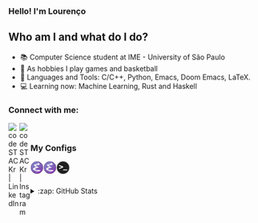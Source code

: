 ### Hello! I'm Lourenço

## Who am I and what do I do?

- 📚 Computer Science student at IME - University of São Paulo
- 🏀 As hobbies I play games and basketball
- 🧠 Languages and Tools: C/C++, Python, Emacs, Doom Emacs, LaTeX.
- 💻 Learning now: Machine Learning, Rust and Haskell 

### Connect with me:

[<img align="left" alt="codeSTACKr | LinkedIn" width="22px" src="https://cdn.jsdelivr.net/npm/simple-icons@v3/icons/linkedin.svg" />][linkedin]
[<img align="left" alt="codeSTACKr | Instagram" width="22px" src="https://cdn.jsdelivr.net/npm/simple-icons@v3/icons/instagram.svg" />][instagram]

<br />

### My Configs

[<img align="left" alt="GNU-Emacs config" width="26px" src="https://raw.githubusercontent.com/github/explore/80688e429a7d4ef2fca1e82350fe8e3517d3494d/topics/emacs/emacs.png"/>][gnuemacsconfig]
[<img align="left" alt="Doom Emacs Config" width="26px" src="https://raw.githubusercontent.com/github/explore/80688e429a7d4ef2fca1e82350fe8e3517d3494d/topics/emacs/emacs.png"/>][doomemacsconfig]
[<img align="left" alt="Doom Emacs Config" width="26px" src="https://raw.githubusercontent.com/github/explore/d92924b1d925bb134e308bd29c9de6c302ed3beb/topics/terminal/terminal.png"/>][otherconfigs]

<br />
<br />
<br />

<details>
  <summary>:zap: GitHub Stats</summary>

  <img align="left" alt="louhmmsb's GitHub Stats" src="https://github-readme-stats.louhmmsb.vercel.app/api?username=louhmmsb&show_icons=true&hide_border=true" />

</details>


[instagram]: https://www.instagram.com/lourenco_sborz/
[linkedin]: https://www.linkedin.com/in/louren%C3%A7o-henrique-moinheiro-martins-sborz-bogo-0aa8771a5/
[gnuemacsconfig]: https://github.com/louhmmsb/Emacs
[doomemacsconfig]: https://github.com/louhmmsb/.doom.d
[otherconfigs]: https://github.com/louhmmsb/Configs
